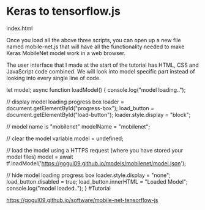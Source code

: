 # Keras to tensorflow.js


index.html 
	<script type="text/javascript" src="/js/imagenet_classes.js"></script> 
	<script src="https://cdn.jsdelivr.net/npm/@tensorflow/tfjs@latest"></script>
	<script type="text/javascript" src="https://code.jquery.com/jquery-2.1.1.min.js"></script> 




<p>
Once you load all the above three scripts, you can open up a new file named mobile-net.js that will have all the functionality needed to make Keras MobileNet model work in a web browser.

The user interface that I made at the start of the tutorial has HTML, CSS and JavaScript code combined. We will look into model specific part instead of looking into every single line of code.
</p>

let model;
async function loadModel() {
  console.log("model loading..");

  // display model loading progress box
  loader = document.getElementById("progress-box");
  load_button = document.getElementById("load-button");
  loader.style.display = "block";

  // model name is "mobilenet"
  modelName = "mobilenet";
  
  // clear the model variable
  model = undefined;
  
  // load the model using a HTTPS request (where you have stored your model files)
  model = await tf.loadModel('https://gogul09.github.io/models/mobilenet/model.json');
  
  // hide model loading progress box
  loader.style.display = "none";
  load_button.disabled = true;
  load_button.innerHTML = "Loaded Model";
  console.log("model loaded..");
}
#Tutorial

https://gogul09.github.io/software/mobile-net-tensorflow-js
